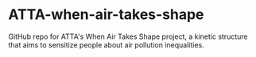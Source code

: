 # ATTA-when-air-takes-shape

GitHub repo for ATTA's When Air Takes Shape project, a kinetic structure that aims to sensitize people about air pollution inequalities. 
